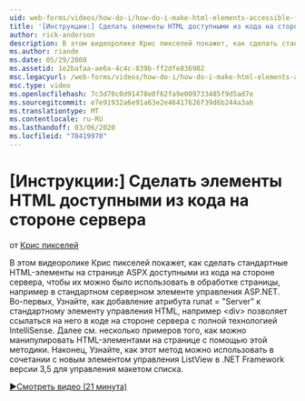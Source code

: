 ```yaml
---
uid: web-forms/videos/how-do-i/how-do-i-make-html-elements-accessible-from-server-side-code
title: '[Инструкции:] Сделать элементы HTML доступными из кода на стороне сервера | Документация Майкрософт'
author: rick-anderson
description: В этом видеоролике Крис пикселей покажет, как сделать стандартные элементы HTML на странице ASPX доступными из кода на стороне сервера, чтобы их можно было использовать в страничном процессе...
ms.author: riande
ms.date: 05/29/2008
ms.assetid: 1e2bafaa-ae6a-4c4c-839b-ff2dfe836902
msc.legacyurl: /web-forms/videos/how-do-i/how-do-i-make-html-elements-accessible-from-server-side-code
msc.type: video
ms.openlocfilehash: 7c3d70c0d91478e0f62fa9e009733485f9d5ad7e
ms.sourcegitcommit: e7e91932a6e91a63e2e46417626f39d6b244a3ab
ms.translationtype: MT
ms.contentlocale: ru-RU
ms.lasthandoff: 03/06/2020
ms.locfileid: "78419970"
---
```

# <a name="how-do-i-make-html-elements-accessible-from-server-side-code"></a>[Инструкции:] Сделать элементы HTML доступными из кода на стороне сервера

от [Крис пикселей](https://twitter.com/chrispels)

В этом видеоролике Крис пикселей покажет, как сделать стандартные HTML-элементы на странице ASPX доступными из кода на стороне сервера, чтобы их можно было использовать в обработке страницы, например в стандартном серверном элементе управления ASP.NET. Во-первых, Узнайте, как добавление атрибута runat = "Server" к стандартному элементу управления HTML, например &lt;div&gt; позволяет ссылаться на него в коде на стороне сервера с полной технологией IntelliSense. Далее см. несколько примеров того, как можно манипулировать HTML-элементами на странице с помощью этой методики. Наконец, Узнайте, как этот метод можно использовать в сочетании с новым элементом управления ListView в .NET Framework версии 3,5 для управления макетом списка.

[&#9654;Смотреть видео (21 минута)](https://channel9.msdn.com/Blogs/ASP-NET-Site-Videos/how-do-i-make-html-elements-accessible-from-server-side-code)
